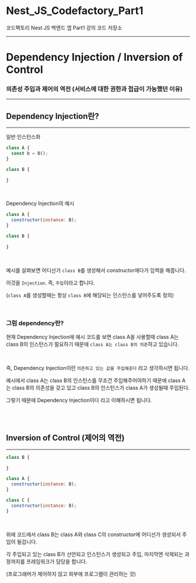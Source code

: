 # Nest_JS_Codefactory_Part1
코드팩토리 Nest JS 백엔드 앱 Part1 강의 코드 저장소

<hr>

# Dependency Injection / Inversion of Control
<h3>의존성 주입과 제어의 역전 (서비스에 대한 권한과 접급이 가능했던 이유)</h5>
<hr>


## Dependency Injection란?
<hr>

일반 인스턴스화
```javascript
class A {
  const b = B();
}

class B {
  
}
```
<br>

Dependency Injection의 예시
```javascript
class A {
  constructor(instance: B);
}

class B {
  
}
```
<br>

예시를 살펴보면 어디선가 `class B`를 생성해서 constructor에다가 입력을 해줍니다. 

이것을 `Injection`. 즉, `주입`이라고 합니다. 

(`class A`를 생성할때는 항상 `class B`에 해당되는 인스턴스를 넣어주도록 정의)


<br>

### 그럼 dependency란?

현재 Dependency Injection에 예시 코드를 보면 class A을 사용할때 class A는 class B의 인스턴스가 필요하기 때문에 `class A는 class B의 의존`하고 있습니다.

<br>

즉, Dependency Injection이란 `의존하고 있는 값을 주입해준다` 라고 생각하시면 됩니다.

예시에서 class A는 class B의 인스턴스를 무조건 주입해주어야하기 때문에 class A는 class B의 의존성을 갖고 있고 class B의 인스턴스가 class A가 생성될때 주입된다. 

그렇기 때문에 Dependency Injection이다 라고 이해하시면 됩니다.


<br>
<br>

## Inversion of Control (제어의 역전)
<hr>


```javascript
class B {
  
}

class A {
  constructor(instance: B);
}

class C {
  constructor(instance: B);
}
```
<br>

위에 코드에서 class B는 class A와 class C의 constructor에 어디선가 생성되서 주입이 될겁니다.

각 주입되고 있는 class B가 선언되고 인스턴스가 생성되고 주입, 마지막엔 삭제되는 과정까지를 프레임워크가 담당을 합니다.

(프로그래머가 제어하지 않고 외부에 프로그램이 관리하는 것)












<br>
<br>
<br>
<br>
<br>
<br>
<br>




